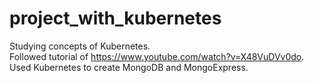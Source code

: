 # project_with_kubernetes
Studying concepts of Kubernetes. </br>
Followed tutorial of https://www.youtube.com/watch?v=X48VuDVv0do. </br>
Used Kubernetes to create MongoDB and MongoExpress.
